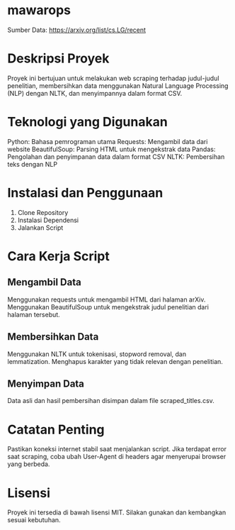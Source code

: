 # mawarops

Sumber Data:
https://arxiv.org/list/cs.LG/recent

# Deskripsi Proyek
Proyek ini bertujuan untuk melakukan web scraping terhadap judul-judul penelitian, membersihkan data menggunakan Natural Language Processing (NLP) dengan NLTK, dan menyimpannya dalam format CSV.

# Teknologi yang Digunakan
Python: Bahasa pemrograman utama
Requests: Mengambil data dari website
BeautifulSoup: Parsing HTML untuk mengekstrak data
Pandas: Pengolahan dan penyimpanan data dalam format CSV
NLTK: Pembersihan teks dengan NLP

# Instalasi dan Penggunaan
1. Clone Repository
2. Instalasi Dependensi
3. Jalankan Script

# Cara Kerja Script
## Mengambil Data
Menggunakan requests untuk mengambil HTML dari halaman arXiv.
Menggunakan BeautifulSoup untuk mengekstrak judul penelitian dari halaman tersebut.
## Membersihkan Data
Menggunakan NLTK untuk tokenisasi, stopword removal, dan lemmatization.
Menghapus karakter yang tidak relevan dengan penelitian.
## Menyimpan Data
Data asli dan hasil pembersihan disimpan dalam file scraped_titles.csv.

# Catatan Penting
Pastikan koneksi internet stabil saat menjalankan script.
Jika terdapat error saat scraping, coba ubah User-Agent di headers agar menyerupai browser yang berbeda.

# Lisensi
Proyek ini tersedia di bawah lisensi MIT. Silakan gunakan dan kembangkan sesuai kebutuhan.


